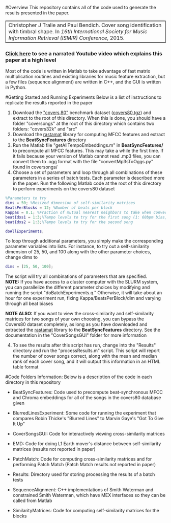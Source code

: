 #Overview
This repository contains all of the code used to generate the results presented in the paper.



<table border = "1"><tr><td>
Christopher J Tralie and Paul Bendich. Cover song identification with timbral shape. In <i>16th International
Society for Music Information Retrieval (ISMIR) Conference,</i> 2015.
</td></tr></table>

<h3><a href = "https://www.youtube.com/watch?v=GrWIrR1dLak">Click here</a> to see a narrated Youtube video which explains this paper at a high level</h3>

Most of the code is written in Matlab to take advantage of fast matrix multiplication routines and existing libraries for music feature extraction, but a few files (sequence alignment) are written in C++, and the GUI is written in Python.

#Getting Started and Running Experiments
Below is a list of instructions to replicate the results reported in the paper


1. Download the <a href = "http://labrosa.ee.columbia.edu/projects/coversongs/covers80/">"covers 80"</a> benchmark dataset (<a href = "http://labrosa.ee.columbia.edu/projects/coversongs/covers80/covers80.tgz">covers80.tgz</a>) and extract to the root of this directory.  When this is done, you should have a folder "coversongs" at the root of this directory which contains two folders: "covers32k" and "src"
2. Download the <a href = "http://labrosa.ee.columbia.edu/matlab/rastamat/rastamat.tgz">rastamat</a> library for computing MFCC features and extract to the <b>BeatSyncFeatures</b> directory
2. Run the Matlab file "getAllTempoEmbeddings.m" in <b>BeatSyncFeatures/</b> to precompute all MFCC features.  This may take a while the first time.  If it fails because your version of Matlab cannot read .mp3 files, you can convert them to .ogg format with the file "convertMp3sToOggs.py" found in coversongs/
3. Choose a set of parameters and loop through all combinations of these parameters in a series of batch tests.  Each parameter is described more in the paper.  Run the following Matlab code at the root of this directory to perform experiments on the covers80 dataset

~~~~~ matlab
%Parameters to try
dims = 50; %Resized dimension of self-similarity matrices
BeatsPerBlocks = 12; %Number of beats per block
Kappas = 0.1; %Fraction of mutual nearest neighbors to take when converting a cross-similarity matrix to a binary cross-similarity matrix
beatIdxs1 = 1:3;%Tempo levels to try for the first song (1: 60bpm bias, 2: 120bmp bias, 3:180bmp bias)
beatIdxs2 = 1:3;%Tempo levels to try for the second song

doAllExperiments;
~~~~~

To loop through additional parameters, you simply make the corresponding parameter variables into lists.  For instance, to try out a self-similarity dimension of 25, 50, and 100 along with the other parameter choices, change dims to
~~~~~ matlab
dims = [25, 50, 100];
~~~~~

The script will try all combinations of parameters that are specified.  
<b>NOTE:</b> If you have access to a cluster computer with the SLURM system, you can parallelize the different parameter choices by modifying and running the script "doBatchExperiments.q."  Otherwise, it will take about an hour for one experiment run, fixing Kappa/BeatsPerBlock/dim and varying through all beat biases

<b>NOTE ALSO:</b> If you want to view the cross-similarity and self-similarity matrices for two songs of your own choosing, you can bypass the Covers80 dataset completely, as long as you have downloaded and extracted the <a href = "http://labrosa.ee.columbia.edu/matlab/rastamat/rastamat.tgz">rastamat</a> library to the <b>BeatSyncFeatures</b> directory.  See the documentation in the "CoverSongsGUI" folder for more information

4. To see the results after this script has run, change into the "Results" directory and run the "processResults.m" script.  This script will report the number of cover songs correct, along with the mean and median rank of each cover song, and it will output this information in an HTML table format

#Code Folders Information:
Below is a description of the code in each directory in this repository

* BeatSyncFeatures: Code used to precompute beat-synchronous MFCC and Chroma embeddings for all of the songs in the covers80 database given

* BlurredLinesExperiment: Some code for running the experiment that compares Robin Thicke's "Blurred Lines" to Marvin Gaye's "Got To Give It Up"

* CoverSongsGUI: Code for interactively viewing cross-similarity matrices

* EMD: Code for doing L1 Earth mover's distance between self-similarity matrices (results not reported in paper)

* PatchMatch: Code for computing cross-similarity matrices and for performing Patch Match (Patch Match results not reported in paper)

* Results: Directory used for storing processing the results of a batch tests

* SequenceAlignment: C++ implementations of Smith Waterman and constrained Smith Waterman, which have MEX interfaces so they can be called from Matlab

* SimilarityMatrices: Code for computing self-similarity matrices for the blocks 

